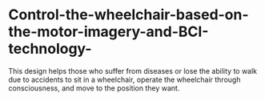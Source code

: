# Control-the-wheelchair-based-on-the-motor-imagery-and-BCI-technology-
This design helps those who suffer from diseases or lose the ability to walk due to accidents to sit in a wheelchair, operate the wheelchair through consciousness, and move to the position they want. 
